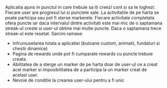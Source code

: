 Aplicatia ajuns in punctul in care trebuie sa iti creezi cont si sa te loghezi. Fiecare user are progresul lui si punctele sale. La activitatile de pe harta se poate participa sau pot fi sterse markerele. Fiecare activitate completata ofera puncte iar daca intervalul dintre activitati este mai mic de o saptamana streak-ul creste si user-ul obtine mai multe puncte. Daca o saptamana trece streak-ul este resetat. 
Sarcini ramase:
- Infrumusetarea totala a aplicatiei (butoane custom, animatii, fundaluri si chestii dinamice)
- Pagina de rewards unde pot fi cumparate rewards cu puncte trebuie creata.
- Abilitatea de a sterge un marker de pe harta doar de user-ul ce a creat acel marker si imposibilitatea de a participa la un marker creat de acelasi user.
- Nevoie de conditie la crearea user-ului pentru a fi unic
